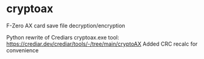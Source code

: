 # cryptoax
F-Zero AX card save file decryption/encryption

Python rewrite of Crediars cryptoax.exe tool: https://crediar.dev/crediar/tools/-/tree/main/cryptoAX
Added CRC recalc for convenience
